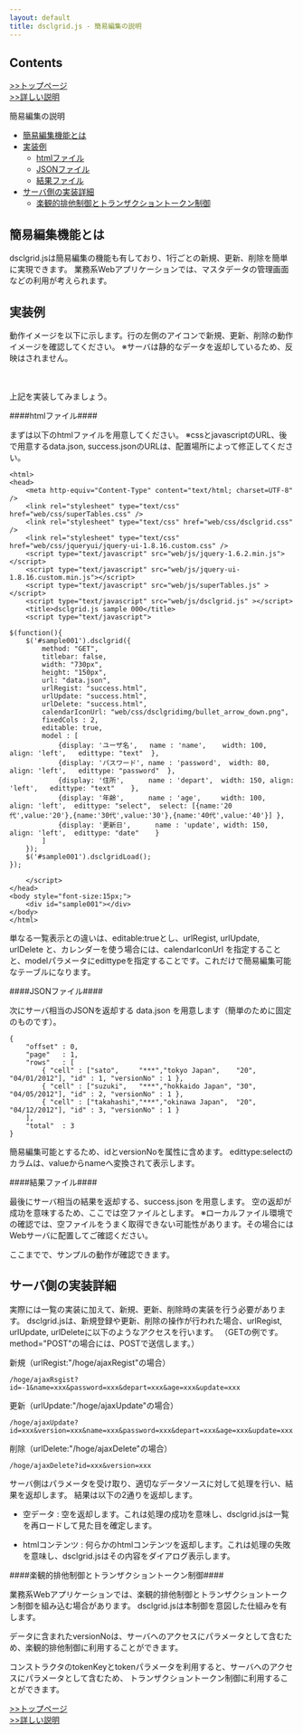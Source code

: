 ```yaml
---
layout: default
title: dsclgrid.js - 簡易編集の説明
---
```


Contents
-----

[>>トップページ](index.html)    
[>>詳しい説明](details.html)

簡易編集の説明

*  [簡易編集機能とは](#edit)
*  [実装例](#sample)
    *  [htmlファイル](#edit-html)
    *  [JSONファイル](#edit-json)
    *  [結果ファイル](#edit-success)
*  [サーバ側の実装詳細](#edit-server)
    *  [楽観的排他制御とトランザクショントークン制御](#edit-token)

<a name="edit"></a>簡易編集機能とは
-----

dsclgrid.jsは簡易編集の機能も有しており、1行ごとの新規、更新、削除を簡単に実現できます。
業務系Webアプリケーションでは、マスタデータの管理画面などの利用が考えられます。

<a name="sample"></a>実装例
-----

動作イメージを以下に示します。行の左側のアイコンで新規、更新、削除の動作イメージを確認してください。
※サーバは静的なデータを返却しているため、反映はされません。

<script type="text/javascript">
$(function(){
    $('#sample001').dsclgrid({
        method: "GET",
        titlebar: false,
        width: "730px",
        height: "150px",
        url: "sample/001/data.json",
        urlRegist: "sample/001/success.html",
        urlUpdate: "sample/001/success.html",
        urlDelete: "sample/001/success.html",
        calendarIconUrl: "web/css/dsclgridimg/bullet_arrow_down.png",
        fixedCols : 2,
        editable: true,
        model : [
            {display: 'ユーザ名',   name : 'name',    width: 100, align: 'left',   edittype: "text"  },
            {display: 'パスワード', name : 'password',  width: 80,  align: 'left',   edittype: "password"  },
            {display: '住所',      name : 'depart',  width: 150, align: 'left',   edittype: "text"    },
            {display: '年齢',      name : 'age',     width: 100,  align: 'left',  edittype: "select",  select: [{name:'20代',value:'20'},{name:'30代',value:'30'},{name:'40代',value:'40'}] },
            {display: '更新日',      name : 'update', width: 150, align: 'left',  edittype: "date"    }
        ]
    });
    $('#sample001').dsclgridLoad();
});
</script>
<div style="padding:20px;padding-top:0px;"><div id="sample001"></div></div>

上記を実装してみましょう。

####<a name="edit-html"></a>htmlファイル####

まずは以下のhtmlファイルを用意してください。
※cssとjavascriptのURL、後で用意するdata.json, success.jsonのURLは、配置場所によって修正してください。

    <html>
    <head>
        <meta http-equiv="Content-Type" content="text/html; charset=UTF-8" />
        <link rel="stylesheet" type="text/css" href="web/css/superTables.css" />
        <link rel="stylesheet" type="text/css" href="web/css/dsclgrid.css" />
        <link rel="stylesheet" type="text/css" href="web/css/jqueryui/jquery-ui-1.8.16.custom.css" />
        <script type="text/javascript" src="web/js/jquery-1.6.2.min.js"></script>
        <script type="text/javascript" src="web/js/jquery-ui-1.8.16.custom.min.js"></script>
        <script type="text/javascript" src="web/js/superTables.js" ></script>
        <script type="text/javascript" src="web/js/dsclgrid.js" ></script>
        <title>dsclgrid.js sample 000</title>
        <script type="text/javascript">

    $(function(){
        $('#sample001').dsclgrid({
            method: "GET",
            titlebar: false,
            width: "730px",
            height: "150px",
            url: "data.json",
            urlRegist: "success.html",
            urlUpdate: "success.html",
            urlDelete: "success.html",
            calendarIconUrl: "web/css/dsclgridimg/bullet_arrow_down.png",
            fixedCols : 2,
            editable: true,
            model : [
                {display: 'ユーザ名',   name : 'name',    width: 100, align: 'left',   edittype: "text"  },
                {display: 'パスワード', name : 'password',  width: 80,  align: 'left',   edittype: "password"  },
                {display: '住所',      name : 'depart',  width: 150, align: 'left',   edittype: "text"    },
                {display: '年齢',      name : 'age',     width: 100,  align: 'left',  edittype: "select",  select: [{name:'20代',value:'20'},{name:'30代',value:'30'},{name:'40代',value:'40'}] },
                {display: '更新日',      name : 'update', width: 150, align: 'left',  edittype: "date"    }
            ]
        });
        $('#sample001').dsclgridLoad();
    });

        </script>
    </head>
    <body style="font-size:15px;">
        <div id="sample001"></div>
    </body>
    </html>

単なる一覧表示との違いは、editable:trueとし、urlRegist, urlUpdate, urlDelete と、カレンダーを使う場合には、calendarIconUrl
を指定することと、modelパラメータにedittypeを指定することです。これだけで簡易編集可能なテーブルになります。

####<a name="edit-json"></a>JSONファイル####

次にサーバ相当のJSONを返却する data.json を用意します（簡単のために固定のものです）。

    {
        "offset" : 0,
        "page"   : 1,
        "rows"   : [
            { "cell" : ["sato",     "***","tokyo Japan",    "20", "04/01/2012"], "id" : 1, "versionNo" : 1 },
            { "cell" : ["suzuki",   "***","hokkaido Japan", "30", "04/05/2012"], "id" : 2, "versionNo" : 1 },
            { "cell" : ["takahashi","***","okinawa Japan",  "20", "04/12/2012"], "id" : 3, "versionNo" : 1 }
        ],
        "total"  : 3
    }

簡易編集可能とするため、idとversionNoを属性に含めます。
edittype:selectのカラムは、valueからnameへ変換されて表示します。


####<a name="edit-success"></a>結果ファイル####

最後にサーバ相当の結果を返却する、success.json を用意します。
空の返却が成功を意味するため、ここでは空ファイルとします。
※ローカルファイル環境での確認では、空ファイルをうまく取得できない可能性があります。その場合にはWebサーバに配置してご確認ください。

ここまでで、サンプルの動作が確認できます。

<a name="edit-server"></a>サーバ側の実装詳細
-----

実際には一覧の実装に加えて、新規、更新、削除時の実装を行う必要があります。
dsclgrid.jsは、新規登録や更新、削除の操作が行われた場合、urlRegist, urlUpdate, urlDeleteに以下のようなアクセスを行います。
（GETの例です。method="POST"の場合には、POSTで送信します。）

新規（urlRegist:"/hoge/ajaxRegist"の場合）

    /hoge/ajaxRsgist?id=-1&name=xxx&password=xxx&depart=xxx&age=xxx&update=xxx

更新（urlUpdate:"/hoge/ajaxUpdate"の場合）

    /hoge/ajaxUpdate?id=xxx&version=xxx&name=xxx&password=xxx&depart=xxx&age=xxx&update=xxx

削除（urlDelete:"/hoge/ajaxDelete"の場合）

    /hoge/ajaxDelete?id=xxx&version=xxx

サーバ側はパラメータを受け取り、適切なデータソースに対して処理を行い、結果を返却します。
結果は以下の2通りを返却します。

-   空データ :
    空を返却します。これは処理の成功を意味し、dsclgrid.jsは一覧を再ロードして見た目を確定します。

-   htmlコンテンツ :
    何らかのhtmlコンテンツを返却します。これは処理の失敗を意味し、dsclgrid.jsはその内容をダイアログ表示します。

####<a name="edit-token"></a>楽観的排他制御とトランザクショントークン制御####

業務系Webアプリケーションでは、楽観的排他制御とトランザクショントークン制御を組み込む場合があります。
dsclgrid.jsは本制御を意図した仕組みを有します。

データに含まれたversionNoは、サーバへのアクセスにパラメータとして含むため、楽観的排他制御に利用することができます。

コンストラクタのtokenKeyとtokenパラメータを利用すると、サーバへのアクセスにパラメータとして含むため、
トランザクショントークン制御に利用することができます。


[>>トップページ](index.html)    
[>>詳しい説明](details.html)
